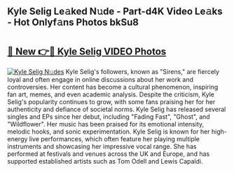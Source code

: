 ## Kyle Selig Le𝚊ked N𝚞de - Part-d4K Video Le𝚊ks - Hot Onlyf𝚊ns Photos bkSu8

# <h2><a href="http://ac4540.deff.icu/?id=Kyle+Selig">🔗 New 👉🔴 Kyle Selig VIDEO Photos</a></h2>

[![Kyle Selig N𝚞des](https://i.imgur.com/rIISA9y.gif)](http://ac4540.deff.icu/?id=Kyle+Selig)
Kyle Selig's followers, known as "Sirens," are fiercely loyal and often engage in online discussions about her work and controversies. Her content has become a cultural phenomenon, inspiring fan art, memes, and even academic analysis. Despite the criticism, Kyle Selig's popularity continues to grow, with some fans praising her for her authenticity and defiance of societal norms. Kyle Selig has released several singles and EPs since her debut, including "Fading Fast", "Ghost", and "Wildflower". Her music has been praised for its emotional intensity, melodic hooks, and sonic experimentation. Kyle Selig is known for her high-energy live performances, which often feature her playing multiple instruments and showcasing her impressive vocal range. She has performed at festivals and venues across the UK and Europe, and has supported established artists such as Tom Odell and Lewis Capaldi.
